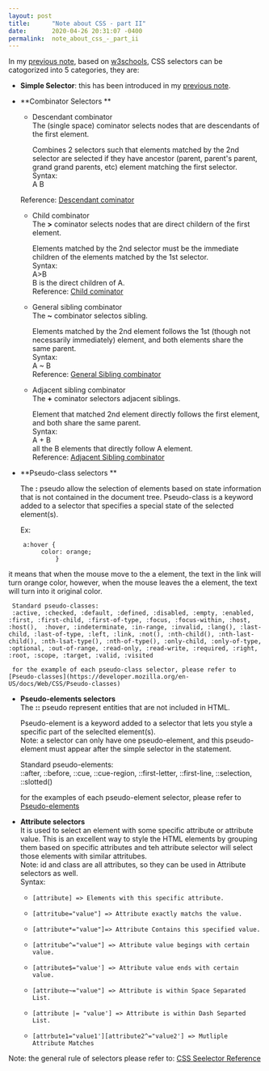 ```yaml
---
layout: post
title:      "Note about CSS - part II"
date:       2020-04-26 20:31:07 -0400
permalink:  note_about_css_-_part_ii
---
```



In my [previous note](https://vvlnote.github.io/note_about_css_-_part_i), based on [w3schools](https://www.w3schools.com/css/css_selectors.asp), CSS selectors can be catogorized into 5 categories, they are:  
* **Simple Selector**: this has been introduced in my [previous note](https://vvlnote.github.io/note_about_css_-_part_i).    
* **Combinator  Selectors **   
   * Descendant combinator   
      The  (single space) cominator selects nodes that are descendants of the first element.    
			
		Combines 2 selectors such that elements matched by the 2nd selector are selected if they have ancestor (parent, parent's parent, grand grand parents, etc) element matching the first selector.  
		Syntax:   
		A B  
	
	Reference: [Descendant cominator](https://developer.mozilla.org/en-US/docs/Web/CSS/Descendant_combinator)   
			
   * Child combinator  
      The **>** cominator selects nodes that are direct childern of the first element.  

		Elements matched by the 2nd selector must be the immediate children of the elements matched by the 1st selector.   
		Syntax:  
		A>B  
		B is the direct children of A.  
		Reference: [Child cominator](https://developer.mozilla.org/en-US/docs/Web/CSS/Child_combinator)  
		
   * General sibling combinator  
      The **~** combinator selectos sibling.   
			
		Elements matched by the 2nd element follows the 1st (though not necessarily immediately) element, and both elements share the same parent.  
		Syntax:  
		A ~ B  
		Reference: [General Sibling combinator](https://developer.mozilla.org/en-US/docs/Web/CSS/General_sibling_combinator)  

   * Adjacent sibling combinator  
     The **+** cominator selectors adjacent siblings.    
		 
	 Element that matched 2nd element directly follows the first element, and both share the same parent.  
	 Syntax:  
	 A + B  
	 all the B elements that directly follow A element.  
	 Reference: [Adjacent Sibling combinator](https://developer.mozilla.org/en-US/docs/Web/CSS/Adjacent_sibling_combinator)  
* **Pseudo-class selectors **    
  
	The **:** pseudo allow the selection of elements based on state information that is not contained in the document tree. 
	Pseudo-class is a keyword added to a selector that specifies a special state of the selected element(s). 
	
	Ex:   
```
	a:hover {
	     color: orange;
			 }  
```
			 
   it means that when the mouse move to the a element, the text in the link will turn orange color, however, when the mouse leaves the  a element, the text will turn into it original color.   
	 
	 Standard pseudo-classes:  
	 :active, :checked, :default, :defined, :disabled, :empty, :enabled, :first, :first-child, :first-of-type, :focus, :focus-within, :host,  :host(),  :hover, :indeterminate, :in-range, :invalid, :lang(), :last-child, :last-of-type, :left, :link, :not(), :nth-child(), :nth-last-child(), :nth-lsat-type(), :nth-of-type(), :only-child, :only-of-type, :optional, :out-of-range, :read-only, :read-write, :required, :right, :root, :scope, :target, :valid, :visited  
	 
	 for the example of each pseudo-class selector, please refer to [Pseudo-classes](https://developer.mozilla.org/en-US/docs/Web/CSS/Pseudo-classes)
	 
* **Pseudo-elements selectors**    
  The **::** pseudo represent entities that are not included in HTML.  
	
	Pseudo-element is a keyword added to a selector that lets you style a specific part of the seleclted element(s).  
	Note: a selector can only have one pseudo-element, and this pseudo-element must appear after the simple selector in the statement.  
	
	Standard pseudo-elements:  
	::after, ::before, ::cue, ::cue-region, ::first-letter, ::first-line, ::selection, ::slotted()  
	
	for the examples of each pseudo-element selector, please refer to [Pseudo-elements](https://developer.mozilla.org/en-US/docs/Web/CSS/Pseudo-elements)

* **Attribute selectors**  
  It is used to select an element with some specific attribute or attribute value. 
	This is an excellent way to style the HTML elements by grouping them based on specific attributes and teh attribute selector will select those elements with similar attritubes.  
	Note: id and class are all attributes, so they can be used in Attribute selectors as well.  
	Syntax:  
  * 	[attribute] => Elements with this specific attribute.  
  * 	[attritube="value"] => Attribute exactly matchs the value.  
  * 	[attribute*="value"]=> Attribute Contains this specified value.   
  * 	[attritube^="value"] => Attribute value begings with certain value. 
  * 	[attribute$="value'] => Attribute value ends with certain value.  
  * 	[attribute~="value"] => Attribute is within Space Separated List.  
  * 	[attribute |= "value'] => Attribute is within Dash Separted List.   
  * 	[attrbute1="value1'][attribute2^="value2'] => Mutliple Attribute Matches

	
	


Note: the general rule of selectors please refer to: 
[CSS Seelector Reference](https://www.w3schools.com/cssref/css_selectors.asp)
